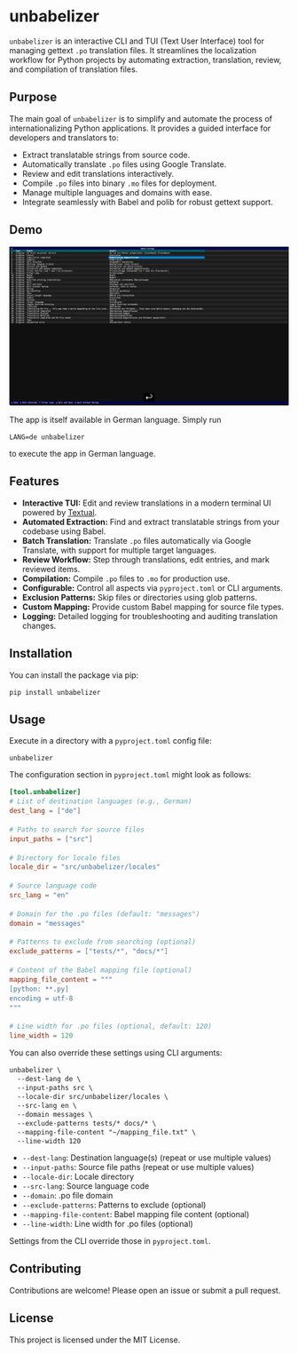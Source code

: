 # unbabelizer

`unbabelizer` is an interactive CLI and TUI (Text User Interface) tool for
managing gettext `.po` translation files.
It streamlines the localization workflow for Python projects by automating
extraction, translation, review, and compilation of translation files.

## Purpose

The main goal of `unbabelizer` is to simplify and automate the process of
internationalizing Python applications.
It provides a guided interface for developers and translators to:

- Extract translatable strings from source code.
- Automatically translate `.po` files using Google Translate.
- Review and edit translations interactively.
- Compile `.po` files into binary `.mo` files for deployment.
- Manage multiple languages and domains with ease.
- Integrate seamlessly with Babel and polib for robust gettext support.

## Demo

[![Demo](docs/thumbnail.png)](https://youtu.be/lIy65BAJYbs)

The app is itself available in German language. Simply run

```shell
LANG=de unbabelizer
```

to execute the app in German language.

## Features

- **Interactive TUI:** Edit and review translations in a modern terminal UI
powered by [Textual](https://github.com/Textualize/textual).
- **Automated Extraction:** Find and extract translatable strings from your
codebase using Babel.
- **Batch Translation:** Translate `.po` files automatically via Google Translate,
with support for multiple target languages.
- **Review Workflow:** Step through translations, edit entries, and mark reviewed
items.
- **Compilation:** Compile `.po` files to `.mo` for production use.
- **Configurable:** Control all aspects via `pyproject.toml` or CLI arguments.
- **Exclusion Patterns:** Skip files or directories using glob patterns.
- **Custom Mapping:** Provide custom Babel mapping for source file types.
- **Logging:** Detailed logging for troubleshooting and auditing translation changes.

## Installation

You can install the package via pip:

```shell
pip install unbabelizer
```

## Usage

Execute in a directory with a `pyproject.toml` config file:

```shell
unbabelizer
```

The configuration section in `pyproject.toml` might look as follows:

```toml
[tool.unbabelizer]
# List of destination languages (e.g., German)
dest_lang = ["de"]

# Paths to search for source files
input_paths = ["src"]

# Directory for locale files
locale_dir = "src/unbabelizer/locales"

# Source language code
src_lang = "en"

# Domain for the .po files (default: "messages")
domain = "messages"

# Patterns to exclude from searching (optional)
exclude_patterns = ["tests/*", "docs/*"]

# Content of the Babel mapping file (optional)
mapping_file_content = """
[python: **.py]
encoding = utf-8
"""

# Line width for .po files (optional, default: 120)
line_width = 120
```

You can also override these settings using CLI arguments:

```shell
unbabelizer \
  --dest-lang de \
  --input-paths src \
  --locale-dir src/unbabelizer/locales \
  --src-lang en \
  --domain messages \
  --exclude-patterns tests/* docs/* \
  --mapping-file-content "~/mapping_file.txt" \
  --line-width 120
```

- `--dest-lang`: Destination language(s) (repeat or use multiple values)
- `--input-paths`: Source file paths (repeat or use multiple values)
- `--locale-dir`: Locale directory
- `--src-lang`: Source language code
- `--domain`: .po file domain
- `--exclude-patterns`: Patterns to exclude (optional)
- `--mapping-file-content`: Babel mapping file content (optional)
- `--line-width`: Line width for .po files (optional)

Settings from the CLI override those in `pyproject.toml`.

## Contributing

Contributions are welcome! Please open an issue or submit a pull request.

## License

This project is licensed under the MIT License.
